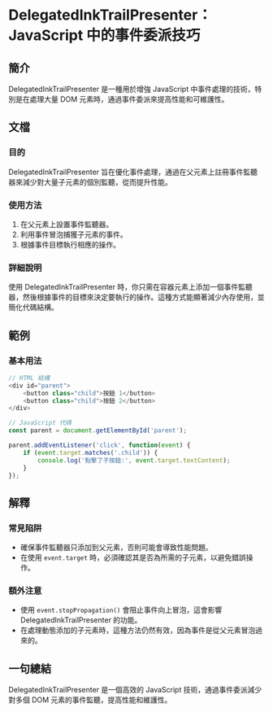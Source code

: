 <!--
Meta Description: # DelegatedInkTrailPresenter：JavaScript 中的事件委派技巧 ## 簡介 DelegatedInkTrailPresenter 是一種用於增強 JavaScript 中事件處理的技術，特別是在處理大量 DOM 元素時，通過事件委派來提高性能和可維護性。 ## 文檔...
Meta Keywords: delegatedinktrailpresenter, javascript, event, parent, button
-->

# DelegatedInkTrailPresenter：JavaScript 中的事件委派技巧

## 簡介
DelegatedInkTrailPresenter 是一種用於增強 JavaScript 中事件處理的技術，特別是在處理大量 DOM 元素時，通過事件委派來提高性能和可維護性。

## 文檔
### 目的
DelegatedInkTrailPresenter 旨在優化事件處理，通過在父元素上註冊事件監聽器來減少對大量子元素的個別監聽，從而提升性能。

### 使用方法
1. 在父元素上設置事件監聽器。
2. 利用事件冒泡捕獲子元素的事件。
3. 根據事件目標執行相應的操作。

### 詳細說明
使用 DelegatedInkTrailPresenter 時，你只需在容器元素上添加一個事件監聽器，然後根據事件的目標來決定要執行的操作。這種方式能顯著減少內存使用，並簡化代碼結構。

## 範例
### 基本用法
```javascript
// HTML 結構
<div id="parent">
    <button class="child">按鈕 1</button>
    <button class="child">按鈕 2</button>
</div>

// JavaScript 代碼
const parent = document.getElementById('parent');

parent.addEventListener('click', function(event) {
    if (event.target.matches('.child')) {
        console.log('點擊了子按鈕:', event.target.textContent);
    }
});
```

## 解釋
### 常見陷阱
- 確保事件監聽器只添加到父元素，否則可能會導致性能問題。
- 在使用 `event.target` 時，必須確認其是否為所需的子元素，以避免錯誤操作。

### 額外注意
- 使用 `event.stopPropagation()` 會阻止事件向上冒泡，這會影響 DelegatedInkTrailPresenter 的功能。
- 在處理動態添加的子元素時，這種方法仍然有效，因為事件是從父元素冒泡過來的。

## 一句總結
DelegatedInkTrailPresenter 是一個高效的 JavaScript 技術，通過事件委派減少對多個 DOM 元素的事件監聽，提高性能和維護性。